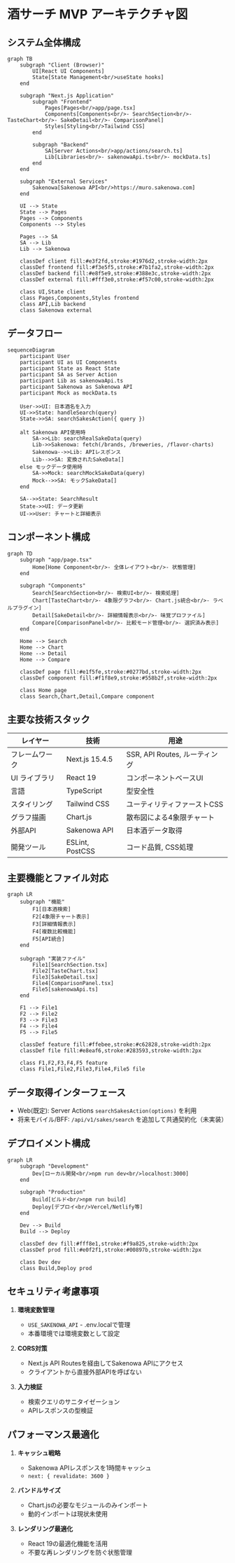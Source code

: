 # 酒サーチ MVP アーキテクチャ図

## システム全体構成

```mermaid
graph TB
    subgraph "Client (Browser)"
        UI[React UI Components]
        State[State Management<br/>useState hooks]
    end

    subgraph "Next.js Application"
        subgraph "Frontend"
            Pages[Pages<br/>app/page.tsx]
            Components[Components<br/>- SearchSection<br/>- TasteChart<br/>- SakeDetail<br/>- ComparisonPanel]
            Styles[Styling<br/>Tailwind CSS]
        end

        subgraph "Backend"
            SA[Server Actions<br/>app/actions/search.ts]
            Lib[Libraries<br/>- sakenowaApi.ts<br/>- mockData.ts]
        end
    end

    subgraph "External Services"
        Sakenowa[Sakenowa API<br/>https://muro.sakenowa.com]
    end

    UI --> State
    State --> Pages
    Pages --> Components
    Components --> Styles
    
    Pages --> SA
    SA --> Lib
    Lib --> Sakenowa

    classDef client fill:#e3f2fd,stroke:#1976d2,stroke-width:2px
    classDef frontend fill:#f3e5f5,stroke:#7b1fa2,stroke-width:2px
    classDef backend fill:#e8f5e9,stroke:#388e3c,stroke-width:2px
    classDef external fill:#fff3e0,stroke:#f57c00,stroke-width:2px
    
    class UI,State client
    class Pages,Components,Styles frontend
    class API,Lib backend
    class Sakenowa external
```

## データフロー

```mermaid
sequenceDiagram
    participant User
    participant UI as UI Components
    participant State as React State
    participant SA as Server Action
    participant Lib as sakenowaApi.ts
    participant Sakenowa as Sakenowa API
    participant Mock as mockData.ts

    User->>UI: 日本酒名を入力
    UI->>State: handleSearch(query)
    State->>SA: searchSakesAction({ query })
    
    alt Sakenowa API使用時
        SA->>Lib: searchRealSakeData(query)
        Lib->>Sakenowa: fetch(/brands, /breweries, /flavor-charts)
        Sakenowa-->>Lib: APIレスポンス
        Lib-->>SA: 変換されたSakeData[]
    else モックデータ使用時
        SA->>Mock: searchMockSakeData(query)
        Mock-->>SA: モックSakeData[]
    end
    
    SA-->>State: SearchResult
    State->>UI: データ更新
    UI->>User: チャートと詳細表示
```

## コンポーネント構成

```mermaid
graph TD
    subgraph "app/page.tsx"
        Home[Home Component<br/>- 全体レイアウト<br/>- 状態管理]
    end

    subgraph "Components"
        Search[SearchSection<br/>- 検索UI<br/>- 検索処理]
        Chart[TasteChart<br/>- 4象限グラフ<br/>- Chart.js統合<br/>- ラベルプラグイン]
        Detail[SakeDetail<br/>- 詳細情報表示<br/>- 味覚プロファイル]
        Compare[ComparisonPanel<br/>- 比較モード管理<br/>- 選択済み表示]
    end

    Home --> Search
    Home --> Chart
    Home --> Detail
    Home --> Compare

    classDef page fill:#e1f5fe,stroke:#0277bd,stroke-width:2px
    classDef component fill:#f1f8e9,stroke:#558b2f,stroke-width:2px
    
    class Home page
    class Search,Chart,Detail,Compare component
```

## 主要な技術スタック

| レイヤー | 技術 | 用途 |
|---------|------|------|
| フレームワーク | Next.js 15.4.5 | SSR, API Routes, ルーティング |
| UI ライブラリ | React 19 | コンポーネントベースUI |
| 言語 | TypeScript | 型安全性 |
| スタイリング | Tailwind CSS | ユーティリティファーストCSS |
| グラフ描画 | Chart.js | 散布図による4象限チャート |
| 外部API | Sakenowa API | 日本酒データ取得 |
| 開発ツール | ESLint, PostCSS | コード品質, CSS処理 |

## 主要機能とファイル対応

```mermaid
graph LR
    subgraph "機能"
        F1[日本酒検索]
        F2[4象限チャート表示]
        F3[詳細情報表示]
        F4[複数比較機能]
        F5[API統合]
    end

    subgraph "実装ファイル"
        File1[SearchSection.tsx]
        File2[TasteChart.tsx]
        File3[SakeDetail.tsx]
        File4[ComparisonPanel.tsx]
        File5[sakenowaApi.ts]
    end

    F1 --> File1
    F2 --> File2
    F3 --> File3
    F4 --> File4
    F5 --> File5

    classDef feature fill:#ffebee,stroke:#c62828,stroke-width:2px
    classDef file fill:#e8eaf6,stroke:#283593,stroke-width:2px
    
    class F1,F2,F3,F4,F5 feature
    class File1,File2,File3,File4,File5 file
```

## データ取得インターフェース

- Web(既定): Server Actions `searchSakesAction(options)` を利用
- 将来モバイル/BFF: `/api/v1/sakes/search` を追加して共通契約化（未実装）

## デプロイメント構成

```mermaid
graph LR
    subgraph "Development"
        Dev[ローカル開発<br/>npm run dev<br/>localhost:3000]
    end

    subgraph "Production"
        Build[ビルド<br/>npm run build]
        Deploy[デプロイ<br/>Vercel/Netlify等]
    end

    Dev --> Build
    Build --> Deploy

    classDef dev fill:#fff8e1,stroke:#f9a825,stroke-width:2px
    classDef prod fill:#e0f2f1,stroke:#00897b,stroke-width:2px
    
    class Dev dev
    class Build,Deploy prod
```

## セキュリティ考慮事項

1. **環境変数管理**
   - `USE_SAKENOWA_API` - .env.localで管理
   - 本番環境では環境変数として設定

2. **CORS対策**
   - Next.js API Routesを経由してSakenowa APIにアクセス
   - クライアントから直接外部APIを呼ばない

3. **入力検証**
   - 検索クエリのサニタイゼーション
   - APIレスポンスの型検証

## パフォーマンス最適化

1. **キャッシュ戦略**
   - Sakenowa APIレスポンスを1時間キャッシュ
   - `next: { revalidate: 3600 }`

2. **バンドルサイズ**
   - Chart.jsの必要なモジュールのみインポート
   - 動的インポートは現状未使用

3. **レンダリング最適化**
   - React 19の最適化機能を活用
   - 不要な再レンダリングを防ぐ状態管理
